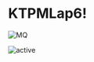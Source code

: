 # KTPMLap6!

![MQ](https://user-images.githubusercontent.com/99640383/195361912-f7b6e474-e8b8-471f-b1eb-9b2430003e7e.png)

![active](https://user-images.githubusercontent.com/99640383/195361921-3f8dc955-b685-46a9-a1b1-9e6e31e40f7a.png)
